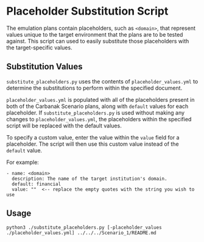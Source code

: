 # Placeholder Substitution Script

The emulation plans contain placeholders, such as `<domain>`, that represent values unique to the target environment that the plans are to be tested against. This script can used to easily substitute those placeholders with the target-specific values.

## Substitution Values

`substitute_placeholders.py` uses the contents of `placeholder_values.yml` to determine the substitutions to perform within the specified document.

`placeholder_values.yml` is populated with all of the placeholders present in both of the Carbanak Scenario plans, along with `default` values for each placeholder.
If `substitute_placeholders.py` is used without making any changes to `placeholder_values.yml`, the placeholders within the specified script will be replaced with the default values.

To specify a custom value, enter the value within the `value` field for a placeholder. The script will then use this custom value instead of the `default` value.

For example:

```
- name: <domain>
  description: The name of the target institution's domain.
  default: financial
  value: ""  <-- replace the empty quotes with the string you wish to use
```

## Usage

```
python3 ./substitute_placeholders.py [-placeholder_values ./placeholder_values.yml] ../../../Scenario_1/README.md
```
